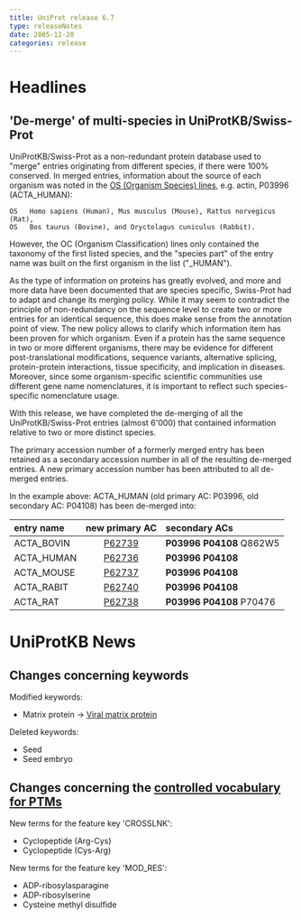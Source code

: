 ```yaml
---
title: UniProt release 6.7
type: releaseNotes
date: 2005-12-20
categories: release
---
```


# Headlines

## 'De-merge' of multi-species in UniProtKB/Swiss-Prot

UniProtKB/Swiss-Prot as a non-redundant protein database used to "merge" entries originating from different species, if there were 100% conserved. In merged entries, information about the source of each organism was noted in the [OS (Organism Species) lines](https://www.uniprot.org/manual/organism-name), e.g. actin, P03996 (ACTA_HUMAN):

    OS   Homo sapiens (Human), Mus musculus (Mouse), Rattus norvegicus (Rat),
    OS   Bos taurus (Bovine), and Oryctolagus cuniculus (Rabbit).

However, the OC (Organism Classification) lines only contained the taxonomy of the first listed species, and the "species part" of the entry name was built on the first organism in the list ("\_HUMAN").

As the type of information on proteins has greatly evolved, and more and more data have been documented that are species specific, Swiss-Prot had to adapt and change its merging policy. While it may seem to contradict the principle of non-redundancy on the sequence level to create two or more entries for an identical sequence, this does make sense from the annotation point of view. The new policy allows to clarify which information item has been proven for which organism. Even if a protein has the same sequence in two or more different organisms, there may be evidence for different post-translational modifications, sequence variants, alternative splicing, protein-protein interactions, tissue specificity, and implication in diseases. Moreover, since some organism-specific scientific communities use different gene name nomenclatures, it is important to reflect such species-specific nomenclature usage.

With this release, we have completed the de-merging of all the UniProtKB/Swiss-Prot entries (almost 6'000) that contained information relative to two or more distinct species.

The primary accession number of a formerly merged entry has been retained as a secondary accession number in all of the resulting de-merged entries. A new primary accession number has been attributed to all de-merged entries.

In the example above: ACTA_HUMAN (old primary AC: P03996, old secondary AC: P04108) has been de-merged into:

| entry name |                  new primary AC                   | secondary ACs            |
| :--------- | :-----------------------------------------------: | :----------------------- |
| ACTA_BOVIN | [P62739](https://www.uniprot.org/uniprotkb/P62739) | **P03996 P04108** Q862W5 |
| ACTA_HUMAN | [P62736](https://www.uniprot.org/uniprotkb/P62736) | **P03996 P04108**        |
| ACTA_MOUSE | [P62737](https://www.uniprot.org/uniprotkb/P62737) | **P03996 P04108**        |
| ACTA_RABIT | [P62740](https://www.uniprot.org/uniprotkb/P62740) | **P03996 P04108**        |
| ACTA_RAT   | [P62738](https://www.uniprot.org/uniprotkb/P62738) | **P03996 P04108** P70476 |

# UniProtKB News

## Changes concerning keywords

Modified keywords:

- Matrix protein -&gt; [Viral matrix protein](https://www.uniprot.org/keywords/KW-0468)

Deleted keywords:

- Seed
- Seed embryo

## Changes concerning the [controlled vocabulary for PTMs](https://ftp.uniprot.org/pub/databases/uniprot/current_release/knowledgebase/complete/docs/ptmlist)

New terms for the feature key 'CROSSLNK':

- Cyclopeptide (Arg-Cys)
- Cyclopeptide (Cys-Arg)

New terms for the feature key 'MOD_RES':

- ADP-ribosylasparagine
- ADP-ribosylserine
- Cysteine methyl disulfide
